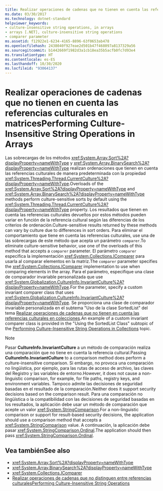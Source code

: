 ```yaml
---
title: Realizar operaciones de cadenas que no tienen en cuenta las referencias culturales en matrices
ms.date: 03/30/2017
ms.technology: dotnet-standard
helpviewer_keywords:
- culture-insensitive string operations, in arrays
- arrays [.NET], culture-insensitive string operations
- comparer parameter
ms.assetid: f12922e1-6234-4165-8896-63f0653ab478
ms.openlocfilehash: 2438040f927eae2d501b47f468097a8137329a56
ms.sourcegitcommit: b1442669f1982d3a1cb18ea35b5acfb0fc7d93e4
ms.translationtype: HT
ms.contentlocale: es-ES
ms.lasthandoff: 10/30/2020
ms.locfileid: "93064137"
---
```

# <a name="performing-culture-insensitive-string-operations-in-arrays"></a><span data-ttu-id="4550e-102">Realizar operaciones de cadenas que no tienen en cuenta las referencias culturales en matrices</span><span class="sxs-lookup"><span data-stu-id="4550e-102">Performing Culture-Insensitive String Operations in Arrays</span></span>

<span data-ttu-id="4550e-103">Las sobrecargas de los métodos <xref:System.Array.Sort%2A?displayProperty=nameWithType> y <xref:System.Array.BinarySearch%2A?displayProperty=nameWithType> realizan ordenaciones que tienen en cuenta las referencias culturales de manera predeterminada con la propiedad <xref:System.Threading.Thread.CurrentCulture%2A?displayProperty=nameWithType>.</span><span class="sxs-lookup"><span data-stu-id="4550e-103">Overloads of the <xref:System.Array.Sort%2A?displayProperty=nameWithType> and <xref:System.Array.BinarySearch%2A?displayProperty=nameWithType> methods perform culture-sensitive sorts by default using the <xref:System.Threading.Thread.CurrentCulture%2A?displayProperty=nameWithType> property.</span></span> <span data-ttu-id="4550e-104">Los resultados que tienen en cuenta las referencias culturales devueltos por estos métodos pueden variar en función de la referencia cultural según las diferencias de los criterios de ordenación.</span><span class="sxs-lookup"><span data-stu-id="4550e-104">Culture-sensitive results returned by these methods can vary by culture due to differences in sort orders.</span></span> <span data-ttu-id="4550e-105">Para eliminar el comportamiento que tiene en cuenta las referencias culturales, use una de las sobrecargas de este método que acepta un parámetro `comparer`.</span><span class="sxs-lookup"><span data-stu-id="4550e-105">To eliminate culture-sensitive behavior, use one of the overloads of this method that accepts a `comparer` parameter.</span></span> <span data-ttu-id="4550e-106">El parámetro `comparer` especifica la implementación <xref:System.Collections.IComparer> para usarla al comparar elementos en la matriz.</span><span class="sxs-lookup"><span data-stu-id="4550e-106">The `comparer` parameter specifies the <xref:System.Collections.IComparer> implementation to use when comparing elements in the array.</span></span> <span data-ttu-id="4550e-107">Para el parámetro, especifique una clase de comparador invariable personalizada que use <xref:System.Globalization.CultureInfo.InvariantCulture%2A?displayProperty=nameWithType>.</span><span class="sxs-lookup"><span data-stu-id="4550e-107">For the parameter, specify a custom invariant comparer class that uses <xref:System.Globalization.CultureInfo.InvariantCulture%2A?displayProperty=nameWithType>.</span></span> <span data-ttu-id="4550e-108">Se proporciona una clase de comparador invariable personalizada en el subtema "Uso de la clase SortedList" del tema [Realizar operaciones de cadenas que no tienen en cuenta las referencias culturales en colecciones](performing-culture-insensitive-string-operations-in-collections.md).</span><span class="sxs-lookup"><span data-stu-id="4550e-108">An example of a custom invariant comparer class is provided in the "Using the SortedList Class" subtopic of the [Performing Culture-Insensitive String Operations in Collections](performing-culture-insensitive-string-operations-in-collections.md) topic.</span></span>

> [!NOTE]
> <span data-ttu-id="4550e-109">Pasar **CultureInfo.InvariantCulture** a un método de comparación realiza una comparación que no tiene en cuenta la referencia cultural.</span><span class="sxs-lookup"><span data-stu-id="4550e-109">Passing **CultureInfo.InvariantCulture** to a comparison method does perform a culture-insensitive comparison.</span></span> <span data-ttu-id="4550e-110">Si embargo, no provoca una comparación no lingüística, por ejemplo, para las rutas de acceso de archivo, las claves del Registro y las variables de entorno.</span><span class="sxs-lookup"><span data-stu-id="4550e-110">However, it does not cause a non-linguistic comparison, for example, for file paths, registry keys, and environment variables.</span></span> <span data-ttu-id="4550e-111">Tampoco admite las decisiones de seguridad basadas en el resultado de la comparación.</span><span class="sxs-lookup"><span data-stu-id="4550e-111">Neither does it support security decisions based on the comparison result.</span></span> <span data-ttu-id="4550e-112">Para una comparación no lingüística o la compatibilidad con las decisiones de seguridad basadas en los resultados, la aplicación debe usar un método de comparación que acepte un valor <xref:System.StringComparison>.</span><span class="sxs-lookup"><span data-stu-id="4550e-112">For a non-linguistic comparison or support for result-based security decisions, the application should use a comparison method that accepts a <xref:System.StringComparison> value.</span></span> <span data-ttu-id="4550e-113">A continuación, la aplicación debe pasar <xref:System.StringComparison.Ordinal>.</span><span class="sxs-lookup"><span data-stu-id="4550e-113">The application should then pass <xref:System.StringComparison.Ordinal>.</span></span>

## <a name="see-also"></a><span data-ttu-id="4550e-114">Vea también</span><span class="sxs-lookup"><span data-stu-id="4550e-114">See also</span></span>

- <xref:System.Array.Sort%2A?displayProperty=nameWithType>
- <xref:System.Array.BinarySearch%2A?displayProperty=nameWithType>
- <xref:System.Collections.IComparer>
- [<span data-ttu-id="4550e-115">Realizar operaciones de cadenas que no distinguen entre referencias culturales</span><span class="sxs-lookup"><span data-stu-id="4550e-115">Performing Culture-Insensitive String Operations</span></span>](performing-culture-insensitive-string-operations.md)
